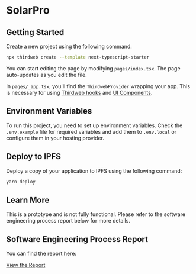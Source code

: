 # SolarPro

## Getting Started

Create a new project using the following command:

```bash
npx thirdweb create --template next-typescript-starter
```

You can start editing the page by modifying `pages/index.tsx`. The page auto-updates as you edit the file.

In `pages/_app.tsx`, you'll find the `ThirdwebProvider` wrapping your app. This is necessary for using [Thirdweb hooks](https://portal.thirdweb.com/react) and [UI Components](https://portal.thirdweb.com/ui-components).

## Environment Variables

To run this project, you need to set up environment variables. Check the `.env.example` file for required variables and add them to `.env.local` or configure them in your hosting provider.

## Deploy to IPFS

Deploy a copy of your application to IPFS using the following command:

```bash
yarn deploy
```

## Learn More

This is a prototype and is not fully functional. Please refer to the software engineering process report below for more details.

## Software Engineering Process Report

You can find the report here:

[View the Report](SolarPro.pdf)

